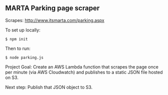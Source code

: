## MARTA Parking page scraper

Scrapes: http://www.itsmarta.com/parking.aspx

To set up locally:

`$ npm init`

Then to run:

`$ node parking.js`

Project Goal: Create an AWS Lambda function that scrapes the page once per minute (via AWS Cloudwatch) and publishes to a static JSON file hosted on S3.

Next step: Publish that JSON object to S3.
